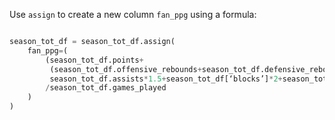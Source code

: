 Use `assign` to create a new column `fan_ppg` using a formula:

```python   

season_tot_df = season_tot_df.assign(
    fan_ppg=(
        (season_tot_df.points+
         (season_tot_df.offensive_rebounds+season_tot_df.defensive_rebounds)*1.2+
         season_tot_df.assists*1.5+season_tot_df[‘blocks’]*2+season_tot_df.steals*2-season_tot_df.turnovers)
        /season_tot_df.games_played
    )
)
```
